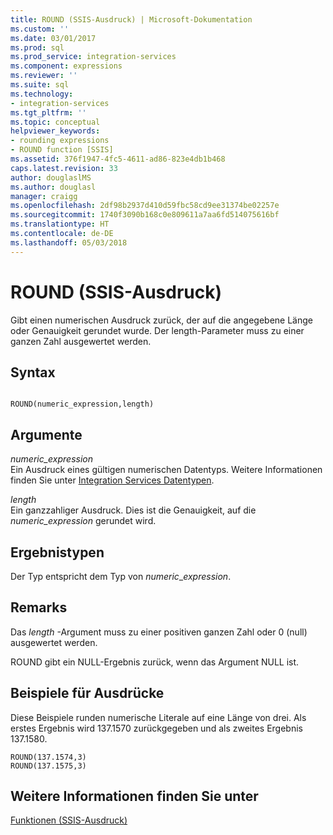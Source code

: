 ```yaml
---
title: ROUND (SSIS-Ausdruck) | Microsoft-Dokumentation
ms.custom: ''
ms.date: 03/01/2017
ms.prod: sql
ms.prod_service: integration-services
ms.component: expressions
ms.reviewer: ''
ms.suite: sql
ms.technology:
- integration-services
ms.tgt_pltfrm: ''
ms.topic: conceptual
helpviewer_keywords:
- rounding expressions
- ROUND function [SSIS]
ms.assetid: 376f1947-4fc5-4611-ad86-823e4db1b468
caps.latest.revision: 33
author: douglaslMS
ms.author: douglasl
manager: craigg
ms.openlocfilehash: 2df98b2937d410d59fbc58cd9ee31374be02257e
ms.sourcegitcommit: 1740f3090b168c0e809611a7aa6fd514075616bf
ms.translationtype: HT
ms.contentlocale: de-DE
ms.lasthandoff: 05/03/2018
---
```

# <a name="round-ssis-expression"></a>ROUND (SSIS-Ausdruck)
  Gibt einen numerischen Ausdruck zurück, der auf die angegebene Länge oder Genauigkeit gerundet wurde. Der length-Parameter muss zu einer ganzen Zahl ausgewertet werden.  
  
## <a name="syntax"></a>Syntax  
  
```  
  
ROUND(numeric_expression,length)  
```  
  
## <a name="arguments"></a>Argumente  
 *numeric_expression*  
 Ein Ausdruck eines gültigen numerischen Datentyps. Weitere Informationen finden Sie unter [Integration Services Datentypen](../../integration-services/data-flow/integration-services-data-types.md).  
  
 *length*  
 Ein ganzzahliger Ausdruck. Dies ist die Genauigkeit, auf die *numeric_expression* gerundet wird.  
  
## <a name="result-types"></a>Ergebnistypen  
 Der Typ entspricht dem Typ von *numeric*_*expression*.  
  
## <a name="remarks"></a>Remarks  
 Das *length* -Argument muss zu einer positiven ganzen Zahl oder 0 (null) ausgewertet werden.  
  
 ROUND gibt ein NULL-Ergebnis zurück, wenn das Argument NULL ist.  
  
## <a name="expression-examples"></a>Beispiele für Ausdrücke  
 Diese Beispiele runden numerische Literale auf eine Länge von drei. Als erstes Ergebnis wird 137.1570 zurückgegeben und als zweites Ergebnis 137.1580.  
  
```  
ROUND(137.1574,3)  
ROUND(137.1575,3)  
```  
  
## <a name="see-also"></a>Weitere Informationen finden Sie unter  
 [Funktionen &#40;SSIS-Ausdruck&#41;](../../integration-services/expressions/functions-ssis-expression.md)  
  
  
